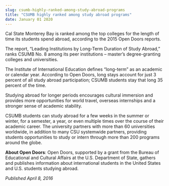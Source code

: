 ```yaml
---
slug: csumb-highly-ranked-among-study-abroad-programs
title: "CSUMB highly ranked among study abroad programs"
date: January 01 2020
---
```


<p>Cal State Monterey Bay is ranked among the top colleges for the length of time its students spend abroad, according to the 2015 Open Doors reports.</p><p>The report, “Leading Institutions by Long&#45;Term Duration of Study Abroad,” ranks CSUMB No. 8 among its peer institutions – master’s degree&#45;granting colleges and universities.
</p><p>The Institute of International Education defines “long&#45;term” as an academic or calendar year. According to Open Doors, long stays account for just 3 percent of all study abroad participation; CSUMB students stay that long 35 percent of the time.
</p><p>Studying abroad for longer periods encourages cultural immersion and provides more opportunities for world travel, overseas internships and a stronger sense of academic stability.
</p><p>CSUMB students can study abroad for a few weeks in the summer or winter, for a semester, a year, or even multiple times over the course of their academic career. The university partners with more than 60 universities worldwide, in addition to many CSU systemwide partners, providing students opportunities to study or intern through more than 200 programs around the globe.
</p><p><strong>About Open Doors</strong>: Open Doors, supported by a grant from the Bureau of Educational and Cultural Affairs at the U.S. Department of State, gathers and publishes information about international students in the United States and U.S. students studying abroad.
</p><p><em>Published April 8, 2016</em>
</p>
